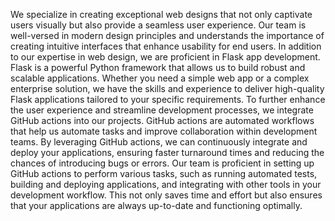 We specialize in creating exceptional web designs that not only captivate users visually but also provide a seamless user experience. Our team is well-versed in modern design principles and understands the importance of creating intuitive interfaces that enhance usability for end users.
In addition to our expertise in web design, we are proficient in Flask app development. Flask is a powerful Python framework that allows us to build robust and scalable applications.
Whether you need a simple web app or a complex enterprise solution, we have the skills and experience to deliver high-quality Flask applications tailored to your specific requirements.
To further enhance the user experience and streamline development processes, we integrate GitHub actions into our projects. GitHub actions are automated workflows that help us automate tasks and improve collaboration within development teams. By leveraging GitHub actions, we can continuously integrate and deploy your applications, ensuring faster turnaround times and reducing the chances of introducing bugs or errors.
Our team is proficient in setting up GitHub actions to perform various tasks, such as running automated tests, building and deploying applications, and integrating with other tools in your development workflow. This not only saves time and effort but also ensures that your applications are always up-to-date and functioning optimally.
